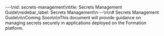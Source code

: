 ---\nid: secrets-management\ntitle: Secrets Management Guide\nsidebar_label: Secrets Management\n---\n\n# Secrets Management Guide\n\nComing Soon\n\nThis document will provide guidance on managing secrets securely in applications deployed on the Formation platform.
